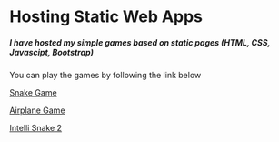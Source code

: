 # Hosting Static Web Apps
##### I have hosted my simple games based on static pages (HTML, CSS, Javascipt, Bootstrap)
You can play the games by following the link below

[Snake Game](https://geetu040.github.io/snake/)

[Airplane Game](https://geetu040.github.io/airplane/)

[Intelli Snake 2](https://geetu040.github.io/intelli-snake-2/)